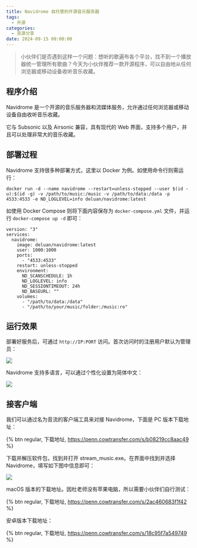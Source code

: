 ```yaml
---
title: Navidrome 自托管的开源音乐服务器
tags:
  - 开源
categories:
  - 资源分享
date: 2024-09-15 00:00:00
---
```


> 小伙伴们是否遇到这样一个问题：想听的歌遍布各个平台，找不到一个播放器统一管理所有歌曲？今天为小伙伴推荐一款开源程序，可以自由地从任何浏览器或移动设备收听音乐收藏。

<!-- more -->

## 程序介绍

Navidrome 是一个开源的音乐服务器和流媒体服务，允许通过任何浏览器或移动设备自由收听音乐收藏。

它与 Subsonic 以及 Airsonic 兼容，具有现代的 Web 界面，支持多个用户，并且可以处理非常大的音乐收藏。

## 部署过程

Navidrome 支持很多种部署方式，这里以 Docker 为例。如使用命令行则需运行：

```
docker run -d --name navidrome --restart=unless-stopped --user $(id -u):$(id -g) -v /path/to/music:/music -v /path/to/data:/data -p 4533:4533 -e ND_LOGLEVEL=info deluan/navidrome:latest
```

如使用 Docker Compose 则将下面内容保存为 `docker-compose.yml` 文件，并运行 `docker-compose up -d` 即可：

```
version: "3"
services:
  navidrome:
    image: deluan/navidrome:latest
    user: 1000:1000
    ports:
      - "4533:4533"
    restart: unless-stopped
    environment:
      ND_SCANSCHEDULE: 1h
      ND_LOGLEVEL: info  
      ND_SESSIONTIMEOUT: 24h
      ND_BASEURL: ""
    volumes:
      - "/path/to/data:/data"
      - "/path/to/your/music/folder:/music:ro"
```

## 运行效果

部署好服务后，可通过 `http://IP:PORT` 访问。首次访问时的注册用户默认为管理员：

![](https://cdn.dusays.com/2024/09/748-1.jpg)

Navidrome 支持多语言，可以通过个性化设置为简体中文：

![](https://cdn.dusays.com/2024/09/748-2.jpg)

## 接客户端

我们可以通过名为音流的客户端工具来对接 Navidrome，下面是 PC 版本下载地址：

{% btn regular, 下载地址, https://penn.cowtransfer.com/s/b08219cc8aac49 %}

下载并解压软件包，找到并打开 stream_music.exe。在界面中找到并选择 Navidrome，填写如下图中信息即可：

![](https://cdn.dusays.com/2024/09/748-3.jpg)

macOS 版本的下载地址。因杜老师没有苹果电脑，所以需要小伙伴们自行测试：

{% btn regular, 下载地址, https://penn.cowtransfer.com/s/2ac460683f1f42 %}

安卓版本下载地址：

{% btn regular, 下载地址, https://penn.cowtransfer.com/s/18c95f7a549749 %}